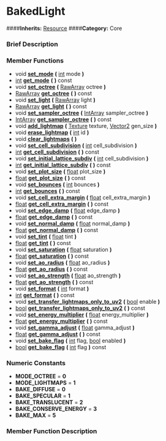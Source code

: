#  BakedLight  
####**Inherits:** [Resource](class_resource)
####**Category:** Core

###  Brief Description  


###  Member Functions 
  * void  **[set&#95;mode](#set_mode)**  **(** [int](class_int) mode  **)**
  * [int](class_int)  **[get&#95;mode](#get_mode)**  **(** **)** const
  * void  **[set&#95;octree](#set_octree)**  **(** [RawArray](class_rawarray) octree  **)**
  * [RawArray](class_rawarray)  **[get&#95;octree](#get_octree)**  **(** **)** const
  * void  **[set&#95;light](#set_light)**  **(** [RawArray](class_rawarray) light  **)**
  * [RawArray](class_rawarray)  **[get&#95;light](#get_light)**  **(** **)** const
  * void  **[set&#95;sampler&#95;octree](#set_sampler_octree)**  **(** [IntArray](class_intarray) sampler_octree  **)**
  * [IntArray](class_intarray)  **[get&#95;sampler&#95;octree](#get_sampler_octree)**  **(** **)** const
  * void  **[add&#95;lightmap](#add_lightmap)**  **(** [Texture](class_texture) texture, [Vector2](class_vector2) gen_size  **)**
  * void  **[erase&#95;lightmap](#erase_lightmap)**  **(** [int](class_int) id  **)**
  * void  **[clear&#95;lightmaps](#clear_lightmaps)**  **(** **)**
  * void  **[set&#95;cell&#95;subdivision](#set_cell_subdivision)**  **(** [int](class_int) cell_subdivision  **)**
  * [int](class_int)  **[get&#95;cell&#95;subdivision](#get_cell_subdivision)**  **(** **)** const
  * void  **[set&#95;initial&#95;lattice&#95;subdiv](#set_initial_lattice_subdiv)**  **(** [int](class_int) cell_subdivision  **)**
  * [int](class_int)  **[get&#95;initial&#95;lattice&#95;subdiv](#get_initial_lattice_subdiv)**  **(** **)** const
  * void  **[set&#95;plot&#95;size](#set_plot_size)**  **(** [float](class_float) plot_size  **)**
  * [float](class_float)  **[get&#95;plot&#95;size](#get_plot_size)**  **(** **)** const
  * void  **[set&#95;bounces](#set_bounces)**  **(** [int](class_int) bounces  **)**
  * [int](class_int)  **[get&#95;bounces](#get_bounces)**  **(** **)** const
  * void  **[set&#95;cell&#95;extra&#95;margin](#set_cell_extra_margin)**  **(** [float](class_float) cell_extra_margin  **)**
  * [float](class_float)  **[get&#95;cell&#95;extra&#95;margin](#get_cell_extra_margin)**  **(** **)** const
  * void  **[set&#95;edge&#95;damp](#set_edge_damp)**  **(** [float](class_float) edge_damp  **)**
  * [float](class_float)  **[get&#95;edge&#95;damp](#get_edge_damp)**  **(** **)** const
  * void  **[set&#95;normal&#95;damp](#set_normal_damp)**  **(** [float](class_float) normal_damp  **)**
  * [float](class_float)  **[get&#95;normal&#95;damp](#get_normal_damp)**  **(** **)** const
  * void  **[set&#95;tint](#set_tint)**  **(** [float](class_float) tint  **)**
  * [float](class_float)  **[get&#95;tint](#get_tint)**  **(** **)** const
  * void  **[set&#95;saturation](#set_saturation)**  **(** [float](class_float) saturation  **)**
  * [float](class_float)  **[get&#95;saturation](#get_saturation)**  **(** **)** const
  * void  **[set&#95;ao&#95;radius](#set_ao_radius)**  **(** [float](class_float) ao_radius  **)**
  * [float](class_float)  **[get&#95;ao&#95;radius](#get_ao_radius)**  **(** **)** const
  * void  **[set&#95;ao&#95;strength](#set_ao_strength)**  **(** [float](class_float) ao_strength  **)**
  * [float](class_float)  **[get&#95;ao&#95;strength](#get_ao_strength)**  **(** **)** const
  * void  **[set&#95;format](#set_format)**  **(** [int](class_int) format  **)**
  * [int](class_int)  **[get&#95;format](#get_format)**  **(** **)** const
  * void  **[set&#95;transfer&#95;lightmaps&#95;only&#95;to&#95;uv2](#set_transfer_lightmaps_only_to_uv2)**  **(** [bool](class_bool) enable  **)**
  * [bool](class_bool)  **[get&#95;transfer&#95;lightmaps&#95;only&#95;to&#95;uv2](#get_transfer_lightmaps_only_to_uv2)**  **(** **)** const
  * void  **[set&#95;energy&#95;multiplier](#set_energy_multiplier)**  **(** [float](class_float) energy_multiplier  **)**
  * [float](class_float)  **[get&#95;energy&#95;multiplier](#get_energy_multiplier)**  **(** **)** const
  * void  **[set&#95;gamma&#95;adjust](#set_gamma_adjust)**  **(** [float](class_float) gamma_adjust  **)**
  * [float](class_float)  **[get&#95;gamma&#95;adjust](#get_gamma_adjust)**  **(** **)** const
  * void  **[set&#95;bake&#95;flag](#set_bake_flag)**  **(** [int](class_int) flag, [bool](class_bool) enabled  **)**
  * [bool](class_bool)  **[get&#95;bake&#95;flag](#get_bake_flag)**  **(** [int](class_int) flag  **)** const

###  Numeric Constants  
  * **MODE_OCTREE** = **0**
  * **MODE_LIGHTMAPS** = **1**
  * **BAKE_DIFFUSE** = **0**
  * **BAKE_SPECULAR** = **1**
  * **BAKE_TRANSLUCENT** = **2**
  * **BAKE_CONSERVE_ENERGY** = **3**
  * **BAKE_MAX** = **5**

###  Member Function Description  
